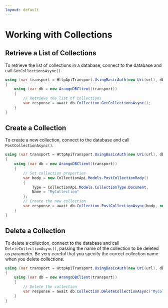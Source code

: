 ```yaml
---
layout: default
---
```

# Working with Collections

## Retrieve a List of Collections

To retrieve the list of collections in a database, connect to the database and
call `GetCollectionsAsync()`.

```csharp
using (var transport = HttpApiTransport.UsingBasicAuth(new Uri(url), dbName, username, password))
{
    using (var db = new ArangoDBClient(transport))
    {
        // Retrieve the list of collections
        var response = await db.Collection.GetCollectionsAsync();
    }
}
```

## Create a Collection

To create a new collection, connect to the database and call `PostCollectionAsync()`.

```csharp
using (var transport = HttpApiTransport.UsingBasicAuth(new Uri(url), dbName, username, password))
{
    using (var db = new ArangoDBClient(transport))
    {
        // Set collection properties
        var body = new CollectionApi.Models.PostCollectionBody()
        {
            Type = CollectionApi.Models.CollectionType.Document,
            Name = "MyCollection"
        };
        // Create the new collection
        var response = await db.Collection.PostCollectionAsync(body, null);
    }
}
```

## Delete a Collection

To delete a collection, connect to the database and call `DeleteCollectionAsync()`,
passing the name of the collection to be deleted as parameter. Be very careful
that you specify the correct collection name when you delete collections.

```csharp
using (var transport = HttpApiTransport.UsingBasicAuth(new Uri(url), dbName, username, password))
{
    using (var db = new ArangoDBClient(transport))
    {
        // Delete the collection
        var response = await db.Collection.DeleteCollectionAsync("MyCollection");
    }
}
```
